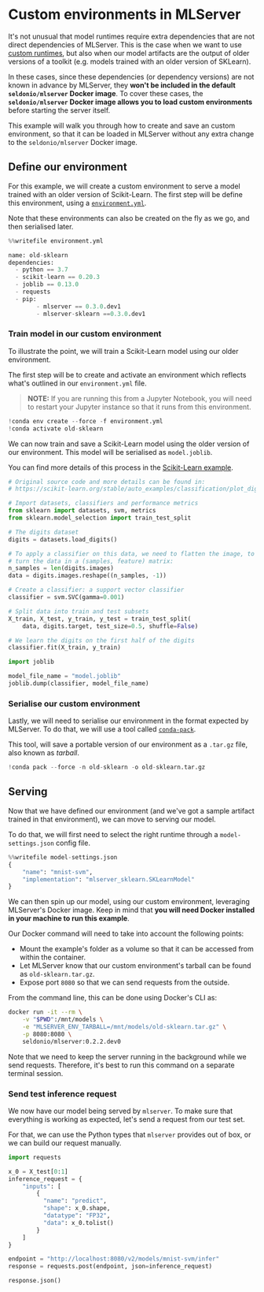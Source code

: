 # Custom environments in MLServer

It's not unusual that model runtimes require extra dependencies that are not direct dependencies of MLServer.
This is the case when we want to use [custom runtimes](../custom/README.md),
but also when our model artifacts are the output of older versions of a toolkit
(e.g. models trained with an older version of SKLearn).

In these cases, since these dependencies (or dependency versions) are not known in advance by MLServer, they **won't be included in the default `seldonio/mlserver` Docker image**.
To cover these cases, the **`seldonio/mlserver` Docker image allows you to load custom environments** before starting the server itself.

This example will walk you through how to create and save an custom environment, so that it can be loaded in MLServer without any extra change to the `seldonio/mlserver` Docker image.

## Define our environment

For this example, we will create a custom environment to serve a model trained with an older version of Scikit-Learn.
The first step will be define this environment, using a [`environment.yml`](https://docs.conda.io/projects/conda/en/latest/user-guide/tasks/manage-environments.html#create-env-file-manually).

Note that these environments can also be created on the fly as we go, and then serialised later.

```python
%%writefile environment.yml

name: old-sklearn
dependencies:
  - python == 3.7
  - scikit-learn == 0.20.3
  - joblib == 0.13.0
  - requests
  - pip:
        - mlserver == 0.3.0.dev1
        - mlserver-sklearn ==0.3.0.dev1
```

### Train model in our custom environment

To illustrate the point, we will train a Scikit-Learn model using our older environment.

The first step will be to create and activate an environment which reflects what's outlined in our `environment.yml` file.

> **NOTE:** If you are running this from a Jupyter Notebook, you will need to restart your Jupyter instance so that it runs from this environment.

```python
!conda env create --force -f environment.yml
!conda activate old-sklearn
```

We can now train and save a Scikit-Learn model using the older version of our environment.
This model will be serialised as `model.joblib`.

You can find more details of this process in the [Scikit-Learn example](../sklearn).

```python
# Original source code and more details can be found in:
# https://scikit-learn.org/stable/auto_examples/classification/plot_digits_classification.html

# Import datasets, classifiers and performance metrics
from sklearn import datasets, svm, metrics
from sklearn.model_selection import train_test_split

# The digits dataset
digits = datasets.load_digits()

# To apply a classifier on this data, we need to flatten the image, to
# turn the data in a (samples, feature) matrix:
n_samples = len(digits.images)
data = digits.images.reshape((n_samples, -1))

# Create a classifier: a support vector classifier
classifier = svm.SVC(gamma=0.001)

# Split data into train and test subsets
X_train, X_test, y_train, y_test = train_test_split(
    data, digits.target, test_size=0.5, shuffle=False)

# We learn the digits on the first half of the digits
classifier.fit(X_train, y_train)
```

```python
import joblib

model_file_name = "model.joblib"
joblib.dump(classifier, model_file_name)
```

### Serialise our custom environment

Lastly, we will need to serialise our environment in the format expected by MLServer.
To do that, we will use a tool called [`conda-pack`](https://conda.github.io/conda-pack/).

This tool, will save a portable version of our environment as a `.tar.gz` file, also known as _tarball_.

```python
!conda pack --force -n old-sklearn -o old-sklearn.tar.gz
```

## Serving

Now that we have defined our environment (and we've got a sample artifact trained in that environment), we can move to serving our model.

To do that, we will first need to select the right runtime through a `model-settings.json` config file.

```python
%%writefile model-settings.json
{
    "name": "mnist-svm",
    "implementation": "mlserver_sklearn.SKLearnModel"
}
```

We can then spin up our model, using our custom environment, leveraging MLServer's Docker image.
Keep in mind that **you will need Docker installed in your machine to run this example**.

Our Docker command will need to take into account the following points:

- Mount the example's folder as a volume so that it can be accessed from within the container.
- Let MLServer know that our custom environment's tarball can be found as `old-sklearn.tar.gz`.
- Expose port `8080` so that we can send requests from the outside.

From the command line, this can be done using Docker's CLI as:

```bash
docker run -it --rm \
    -v "$PWD":/mnt/models \
    -e "MLSERVER_ENV_TARBALL=/mnt/models/old-sklearn.tar.gz" \
    -p 8080:8080 \
    seldonio/mlserver:0.2.2.dev0
```

Note that we need to keep the server running in the background while we send requests.
Therefore, it's best to run this command on a separate terminal session.

### Send test inference request

We now have our model being served by `mlserver`.
To make sure that everything is working as expected, let's send a request from our test set.

For that, we can use the Python types that `mlserver` provides out of box, or we can build our request manually.

```python
import requests

x_0 = X_test[0:1]
inference_request = {
    "inputs": [
        {
          "name": "predict",
          "shape": x_0.shape,
          "datatype": "FP32",
          "data": x_0.tolist()
        }
    ]
}

endpoint = "http://localhost:8080/v2/models/mnist-svm/infer"
response = requests.post(endpoint, json=inference_request)

response.json()
```

```python

```
